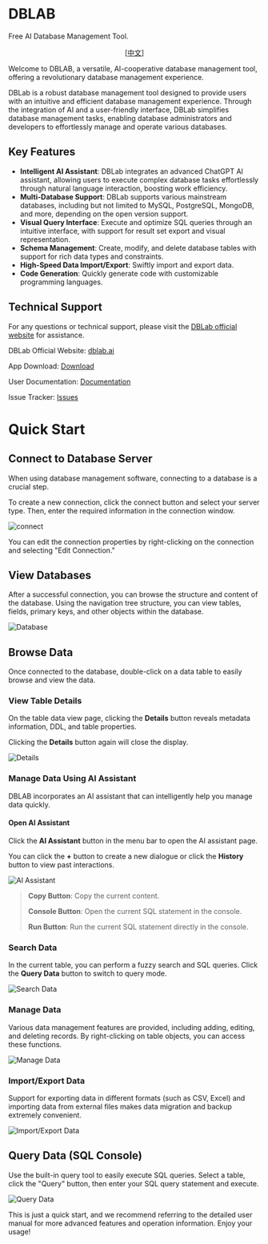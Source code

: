 # DBLAB

Free AI Database Management Tool.

<p align="center">
  [<a href="README-ZH.md">中文</a>]
</p>

Welcome to DBLAB, a versatile, AI-cooperative database management tool, offering a revolutionary database management experience.

DBLab is a robust database management tool designed to provide users with an intuitive and efficient database management experience. Through the integration of AI and a user-friendly interface, DBLab simplifies database management tasks, enabling database administrators and developers to effortlessly manage and operate various databases.

## Key Features

- **Intelligent AI Assistant**: DBLab integrates an advanced ChatGPT AI assistant, allowing users to execute complex database tasks effortlessly through natural language interaction, boosting work efficiency.
- **Multi-Database Support**: DBLab supports various mainstream databases, including but not limited to MySQL, PostgreSQL, MongoDB, and more, depending on the open version support.
- **Visual Query Interface**: Execute and optimize SQL queries through an intuitive interface, with support for result set export and visual representation.
- **Schema Management**: Create, modify, and delete database tables with support for rich data types and constraints.
- **High-Speed Data Import/Export**: Swiftly import and export data.
- **Code Generation**: Quickly generate code with customizable programming languages.

## Technical Support

For any questions or technical support, please visit the [DBLab official website](https://www.dblab.ai/) for assistance.

DBLab Official Website: [dblab.ai](https://www.dblab.ai/)

App Download: [Download](https://www.dblab.ai/#download)

User Documentation: [Documentation](https://www.dblab.ai/docs/)

Issue Tracker: [Issues](https://github.com/dblabai/dblab/issues)



# Quick Start

## Connect to Database Server

When using database management software, connecting to a database is a crucial step.

To create a new connection, click the connect button and select your server type. Then, enter the required information in the connection window.

![connect](docs/public/connect.png)

You can edit the connection properties by right-clicking on the connection and selecting "Edit Connection."

## View Databases

After a successful connection, you can browse the structure and content of the database. Using the navigation tree structure, you can view tables, fields, primary keys, and other objects within the database.

![Database](docs/public/database.png)

## Browse Data

Once connected to the database, double-click on a data table to easily browse and view the data.

### View Table Details

On the table data view page, clicking the **Details** button reveals metadata information, DDL, and table properties.

Clicking the **Details** button again will close the display.

![Details](docs/public/table-info.png)

### Manage Data Using AI Assistant

DBLAB incorporates an AI assistant that can intelligently help you manage data quickly.

#### Open AI Assistant

Click the **AI Assistant** button in the menu bar to open the AI assistant page.

You can click the **+** button to create a new dialogue or click the **History** button to view past interactions.

![AI Assistant](docs/public/ai.png)

> **Copy Button**: Copy the current content.
>
> **Console Button**: Open the current SQL statement in the console.
>
> **Run Button**: Run the current SQL statement directly in the console.

### Search Data

In the current table, you can perform a fuzzy search and SQL queries. Click the **Query Data** button to switch to query mode.

![Search Data](docs/public/search.png)

### Manage Data

Various data management features are provided, including adding, editing, and deleting records. By right-clicking on table objects, you can access these functions.

![Manage Data](docs/public/table-log.png)

### Import/Export Data

Support for exporting data in different formats (such as CSV, Excel) and importing data from external files makes data migration and backup extremely convenient.

![Import/Export Data](docs/public/import.png)

## Query Data (SQL Console)

Use the built-in query tool to easily execute SQL queries. Select a table, click the "Query" button, then enter your SQL query statement and execute.

![Query Data](docs/public/console.png)

This is just a quick start, and we recommend referring to the detailed user manual for more advanced features and operation information. Enjoy your usage!
